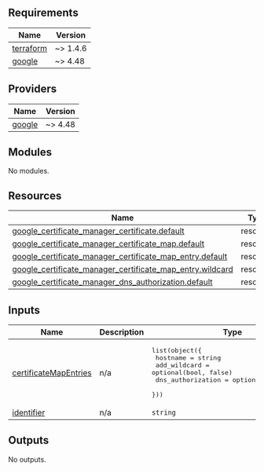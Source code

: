 ## Requirements

| Name | Version |
|------|---------|
| <a name="requirement_terraform"></a> [terraform](#requirement\_terraform) | ~> 1.4.6 |
| <a name="requirement_google"></a> [google](#requirement\_google) | ~> 4.48 |

## Providers

| Name | Version |
|------|---------|
| <a name="provider_google"></a> [google](#provider\_google) | ~> 4.48 |

## Modules

No modules.

## Resources

| Name | Type |
|------|------|
| [google_certificate_manager_certificate.default](https://registry.terraform.io/providers/hashicorp/google/latest/docs/resources/certificate_manager_certificate) | resource |
| [google_certificate_manager_certificate_map.default](https://registry.terraform.io/providers/hashicorp/google/latest/docs/resources/certificate_manager_certificate_map) | resource |
| [google_certificate_manager_certificate_map_entry.default](https://registry.terraform.io/providers/hashicorp/google/latest/docs/resources/certificate_manager_certificate_map_entry) | resource |
| [google_certificate_manager_certificate_map_entry.wildcard](https://registry.terraform.io/providers/hashicorp/google/latest/docs/resources/certificate_manager_certificate_map_entry) | resource |
| [google_certificate_manager_dns_authorization.default](https://registry.terraform.io/providers/hashicorp/google/latest/docs/resources/certificate_manager_dns_authorization) | resource |

## Inputs

| Name | Description | Type | Default | Required |
|------|-------------|------|---------|:--------:|
| <a name="input_certificateMapEntries"></a> [certificateMapEntries](#input\_certificateMapEntries) | n/a | <pre>list(object({<br>    hostname          = string<br>    add_wildcard      = optional(bool, false)<br>    dns_authorization = optional(bool, false)<br>  }))</pre> | n/a | yes |
| <a name="input_identifier"></a> [identifier](#input\_identifier) | n/a | `string` | n/a | yes |

## Outputs

No outputs.
